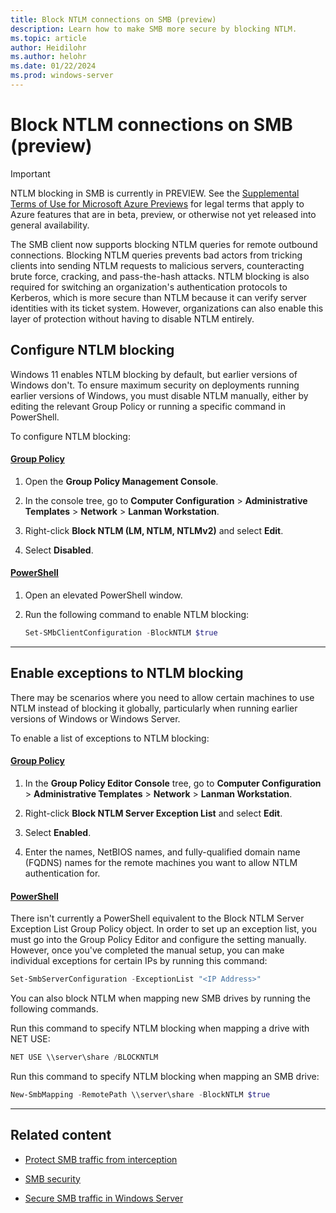 ```yaml
---
title: Block NTLM connections on SMB (preview)
description: Learn how to make SMB more secure by blocking NTLM.
ms.topic: article
author: Heidilohr
ms.author: helohr
ms.date: 01/22/2024
ms.prod: windows-server
---
```

# Block NTLM connections on SMB (preview)

> [!IMPORTANT]
> NTLM blocking in SMB is currently in PREVIEW.
> See the [Supplemental Terms of Use for Microsoft Azure Previews](https://azure.microsoft.com/support/legal/preview-supplemental-terms/) for legal terms that apply to Azure features that are in beta, preview, or otherwise not yet released into general availability.

The SMB client now supports blocking NTLM queries for remote outbound connections. Blocking NTLM queries prevents bad actors from tricking clients into sending NTLM requests to malicious servers, counteracting brute force, cracking, and pass-the-hash attacks. NTLM blocking is also required for switching an organization's authentication protocols to Kerberos, which is more secure than NTLM because it can verify server identities with its ticket system. However, organizations can also enable this layer of protection without having to disable NTLM entirely.

## Configure NTLM blocking

Windows 11 enables NTLM blocking by default, but earlier versions of Windows don't. To ensure maximum security on deployments running earlier versions of Windows, you must disable NTLM manually, either by editing the relevant Group Policy or running a specific command in PowerShell.

To configure NTLM blocking:

#### [Group Policy](#tab/group-policy)

1. Open the **Group Policy Management Console**.

1. In the console tree, go to **Computer Configuration** > **Administrative Templates** > **Network** > **Lanman Workstation**.

1. Right-click **Block NTLM (LM, NTLM, NTLMv2)** and select **Edit**.

1. Select **Disabled**.

#### [PowerShell](#tab/powershell)

1. Open an elevated PowerShell window.

1. Run the following command to enable NTLM blocking:

   ```powershell
   Set-SMbClientConfiguration -BlockNTLM $true 
   ```

---

## Enable exceptions to NTLM blocking

There may be scenarios where you need to allow certain machines to use NTLM instead of blocking it globally, particularly when running earlier versions of Windows or Windows Server.

To enable a list of exceptions to NTLM blocking:

#### [Group Policy](#tab/group-policy)

1. In the **Group Policy Editor Console** tree, go to **Computer Configuration** > **Administrative Templates** > **Network** > **Lanman Workstation**.

1. Right-click **Block NTLM Server Exception List** and select **Edit**.

1. Select **Enabled**.

1. Enter the names, NetBIOS names, and fully-qualified domain name (FQDNS) names for the remote machines you want to allow NTLM authentication for.

#### [PowerShell](#tab/powershell)

There isn't currently a PowerShell equivalent to the Block NTLM Server Exception List Group Policy object. In order to set up an exception list, you must go into the Group Policy Editor and configure the setting manually. However, once you've completed the manual setup, you can make individual exceptions for certain IPs by running this command:

  ```powershell
  Set-SmbServerConfiguration -ExceptionList "<IP Address>"
  ```

You can also block NTLM when mapping new SMB drives by running the following commands.

Run this command to specify NTLM blocking when mapping a drive with NET USE:

   ```powershell
   NET USE \\server\share /BLOCKNTLM
   ```

Run this command to specify NTLM blocking when mapping an SMB drive:

   ```powershell
   New-SmbMapping -RemotePath \\server\share -BlockNTLM $true
   ```

---

## Related content

- [Protect SMB traffic from interception](smb-interception-defense.md)

- [SMB security](smb-security.md)

- [Secure SMB traffic in Windows Server](smb-secure-traffic.md)